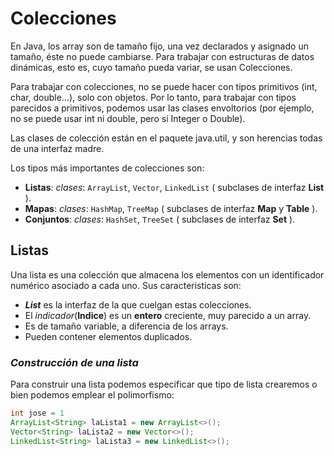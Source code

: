 # **Colecciones**

En Java, los array son de tamaño fijo, una vez declarados y asignado un tamaño, éste no puede cambiarse. Para trabajar con estructuras de datos dinámicas, esto es, cuyo tamaño pueda variar, se usan Colecciones. 

Para trabajar con colecciones, no se puede hacer con tipos primitivos (int, char, double…), solo con objetos. Por lo tanto, para trabajar con tipos parecidos a primitivos, podemos usar las clases envoltorios (por ejemplo, no se
puede usar int ni double, pero sí Integer o Double).

Las clases de colección están en el paquete java.util, y son herencias todas de una interfaz madre. 

Los tipos más importantes de colecciones son:
    
* **Listas**: *clases*: `ArrayList`, `Vector`, `LinkedList` ( subclases de interfaz **List** ).
* **Mapas**: *clases*: `HashMap`, `TreeMap` ( subclases de interfaz **Map** y **Table** ).
* **Conjuntos**: *clases*: `HashSet`, `TreeSet` ( subclases de interfaz **Set** ).

## **Listas**

Una lista es una colección que almacena los elementos con un identificador numérico asociado a cada uno. Sus caracteristicas son:

* ***List*** es la interfaz de la que cuelgan estas colecciones.
* El *indicador*(**Indice**) es un **entero** creciente, muy parecido a un array.
* Es de tamaño variable, a diferencia de los arrays.
* Pueden contener elementos duplicados.

### ***Construcción de una lista***
Para construir una lista podemos especificar que tipo de lista crearemos o bien podemos emplear el polimorfismo:

```java
int jose = 1
ArrayList<String> laLista1 = new ArrayList<>();
Vector<String> laLista2 = new Vector<>();
LinkedList<String> laLista3 = new LinkedList<>();
```